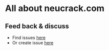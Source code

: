 
All about neucrack.com
======

## Feed back & discuss

* Find issues [here](https://github.com/neucrack/web/issues)
* Or create issue [here](https://github.com/neucrack/web/issues/new/choose)



